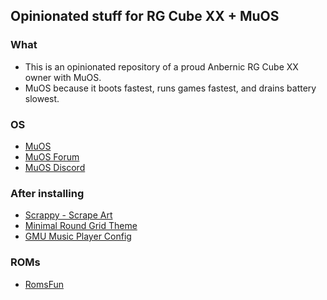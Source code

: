 ## Opinionated stuff for RG Cube XX + MuOS

### What

- This is an opinionated repository of a proud Anbernic RG Cube XX owner with MuOS.
- MuOS because it boots fastest, runs games fastest, and drains battery slowest.

### OS

- [MuOS](https://muos.dev)
- [MuOS Forum](https://community.muos.dev/latest)
- [MuOS Discord](https://discord.gg/muos)

### After installing

- [Scrappy - Scrape Art](https://github.com/gabrielfvale/scrappy/releases)
- [Minimal Round Grid Theme](https://community.muos.dev/t/pixie-minimal-round-grid/89)
- [GMU Music Player Config](./GMU%20Music%20Player)

### ROMs

- [RomsFun](https://romsfun.com/)
